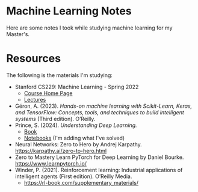 # Machine Learning Notes

Here are some notes I took while studying machine learning for my Master's.

# Resources

The following is the materials I'm studying:

- Stanford CS229: Machine Learning - Spring 2022
  - [Course Home Page](https://cs229.stanford.edu/syllabus-spring2022.html)
  - [Lectures](https://www.youtube.com/playlist?list=PLoROMvodv4rNyWOpJg_Yh4NSqI4Z4vOYy)
- Géron, A. (2023). _Hands-on machine learning with Scikit-Learn, Keras, and TensorFlow: Concepts, tools, and techniques to build intelligent systems_ (Third edition). O’Reilly.
- Prince, S. (2024). _Understanding Deep Learning._
  - [Book](https://udlbook.github.io/udlbook)
  - [Notebooks](https://github.com/udlbook/udlbook/) (I'm adding what I've solved)
- Neural Networks: Zero to Hero by Andrej Karpathy. https://karpathy.ai/zero-to-hero.html
- Zero to Mastery Learn PyTorch for Deep Learning by Daniel Bourke. https://www.learnpytorch.io/
- Winder, P. (2021). Reinforcement learning: Industrial applications of intelligent agents (First edition). O’Reilly Media.
  - https://rl-book.com/supplementary_materials/